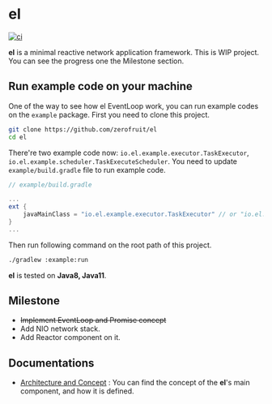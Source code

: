 # el 

[![ci](https://github.com/zeroFruit/el/actions/workflows/ci.yaml/badge.svg)](https://github.com/zeroFruit/el/actions/workflows/ci.yaml)

**el** is a minimal reactive network application framework. This is WIP project. You can see the progress one the Milestone section.



## Run example code on your machine

One of the way to see how el EventLoop work, you can run example codes on the `example` package. First you need to clone this project.

```bash
git clone https://github.com/zerofruit/el
cd el
```

There're two example code now: `io.el.example.executor.TaskExecutor`, `io.el.example.scheduler.TaskExecuteScheduler`.  You need to update `example/build.gradle` file to run example code.

```groovy
// example/build.gradle

...
ext {
    javaMainClass = "io.el.example.executor.TaskExecutor" // or "io.el.example.scheduler.TaskExecuteScheduler"
}
...
```

Then run following command on the root path of this project.

```bash
./gradlew :example:run
```

**el** is tested on **Java8, Java11**.



## Milestone

- ~~Implement EventLoop and Promise concept~~
- Add NIO network stack.
- Add Reactor component on it.



## Documentations

- [Architecture and Concept](./docs/archiecture.md) : You can find the concept of the **el**'s main component, and how it is defined.

